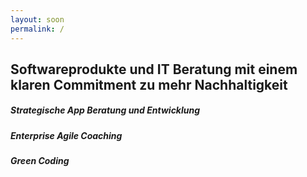 ```yaml
---
layout: soon
permalink: /
---
```


## Softwareprodukte und IT Beratung mit einem klaren Commitment zu mehr Nachhaltigkeit

##### Strategische App Beratung und Entwicklung
##### Enterprise Agile Coaching 
##### Green Coding





